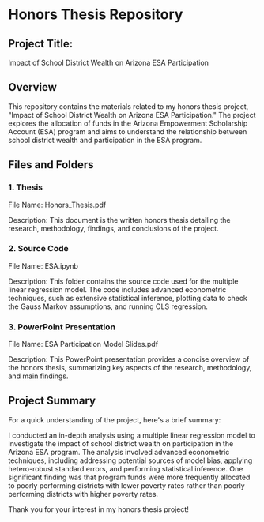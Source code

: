 # Honors Thesis Repository

## Project Title: 

Impact of School District Wealth on Arizona ESA Participation

## Overview

This repository contains the materials related to my honors thesis project, "Impact of School District Wealth on Arizona ESA Participation." The project explores the allocation of funds in the Arizona Empowerment Scholarship Account (ESA) program and aims to understand the relationship between school district wealth and participation in the ESA program.

## Files and Folders
### 1. Thesis

File Name: Honors_Thesis.pdf

Description: This document is the written honors thesis detailing the research, methodology, findings, and conclusions of the project.

### 2. Source Code

File Name: ESA.ipynb

Description: This folder contains the source code used for the multiple linear regression model. The code includes advanced econometric techniques, such as extensive statistical inference, plotting data to check the Gauss Markov assumptions, and running OLS regression.

### 3. PowerPoint Presentation

File Name: ESA Participation Model Slides.pdf

Description: This PowerPoint presentation provides a concise overview of the honors thesis, summarizing key aspects of the research, methodology, and main findings.

## Project Summary

For a quick understanding of the project, here's a brief summary:

I conducted an in-depth analysis using a multiple linear regression model to investigate the impact of school district wealth on participation in the Arizona ESA program. The analysis involved advanced econometric techniques, including addressing potential sources of model bias, applying hetero-robust standard errors, and performing statistical inference. One significant finding was that program funds were more frequently allocated to poorly performing districts with lower poverty rates rather than poorly performing districts with higher poverty rates.

Thank you for your interest in my honors thesis project!
